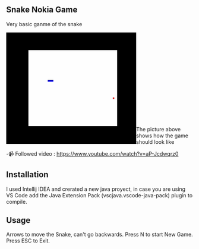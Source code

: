 ## Snake Nokia Game

Very basic ganme of the snake

<img width="350" height="300" align="left" src="https://github.com/Yeraldsb/SnakeNokiaGame/blob/master/snake.gif" alt="yeraldsb" /> </br> </br>
</br> </br></br> </br></br> </br></br> </br></br> </br></br> </br>

The picture above shows how the game should look like
 
 -📹 Followed video : https://www.youtube.com/watch?v=aP-Jcdwqrz0 <br>

## Installation
I used Intellij IDEA and crerated a new java proyect, in case you are using VS Code add the Java Extension Pack (vscjava.vscode-java-pack) plugin to compile.

## Usage 

Arrows to move the Snake, can't go backwards. Press N to start New Game. Press ESC to Exit.
